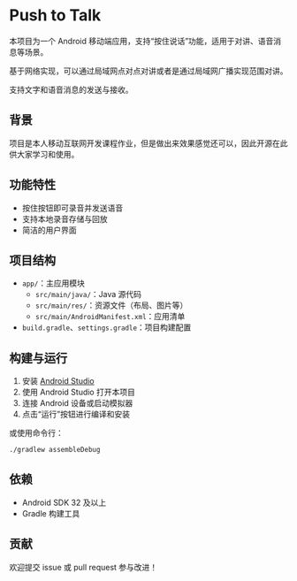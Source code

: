 # Push to Talk

本项目为一个 Android 移动端应用，支持“按住说话”功能，适用于对讲、语音消息等场景。

基于网络实现，可以通过局域网点对点对讲或者是通过局域网广播实现范围对讲。

支持文字和语音消息的发送与接收。

## 背景

项目是本人移动互联网开发课程作业，但是做出来效果感觉还可以，因此开源在此供大家学习和使用。

## 功能特性
- 按住按钮即可录音并发送语音
- 支持本地录音存储与回放
- 简洁的用户界面

## 项目结构
- `app/`：主应用模块
  - `src/main/java/`：Java 源代码
  - `src/main/res/`：资源文件（布局、图片等）
  - `src/main/AndroidManifest.xml`：应用清单
- `build.gradle`、`settings.gradle`：项目构建配置

## 构建与运行
1. 安装 [Android Studio](https://developer.android.com/studio)
2. 使用 Android Studio 打开本项目
3. 连接 Android 设备或启动模拟器
4. 点击“运行”按钮进行编译和安装

或使用命令行：
```sh
./gradlew assembleDebug
```

## 依赖
- Android SDK 32 及以上
- Gradle 构建工具

## 贡献
欢迎提交 issue 或 pull request 参与改进！

